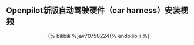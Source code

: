 ## Openpilot新版自动驾驶硬件（car harness）安装视频

<center>
{% bilibili %}av70750224{% endbilibili %}
</center>
